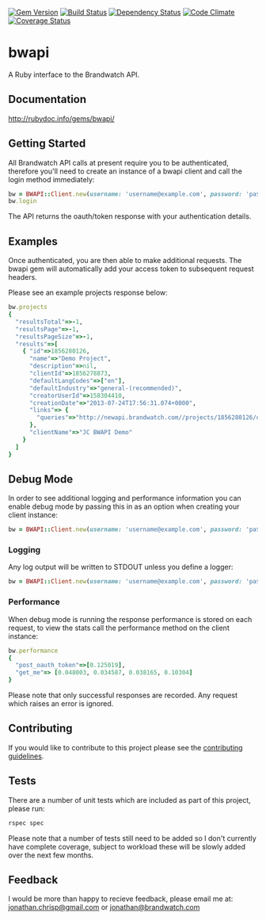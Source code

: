 [![Gem Version](https://badge.fury.io/rb/bwapi.png)](http://badge.fury.io/rb/bwapi)
[![Build Status](https://travis-ci.org/jonathanchrisp/bwapi.png?branch=master)](https://travis-ci.org/jonathanchrisp/bwapi)
[![Dependency Status](https://gemnasium.com/jonathanchrisp/bwapi.png)](https://gemnasium.com/jonathanchrisp/bwapi)
[![Code Climate](https://codeclimate.com/github/jonathanchrisp/bwapi.png)](https://codeclimate.com/github/jonathanchrisp/bwapi)
[![Coverage Status](https://coveralls.io/repos/jonathanchrisp/bwapi/badge.png?branch=master)](https://coveralls.io/r/jonathanchrisp/bwapi?branch=master)

# bwapi
A Ruby interface to the Brandwatch API.

## Documentation
http://rubydoc.info/gems/bwapi/

## Getting Started
All Brandwatch API calls at present require you to be authenticated, therefore you'll need to create an instance of a bwapi client and call the login method immediately:

```ruby
bw = BWAPI::Client.new(username: 'username@example.com', password: 'pa$$w0rd')
bw.login
```

The API returns the oauth/token response with your authentication details.

## Examples
Once authenticated, you are then able to make additional requests. The bwapi gem will automatically add your access token to subsequent request headers.

Please see an example projects response below:

```ruby
bw.projects
{
  "resultsTotal"=>-1,
  "resultsPage"=>-1,
  "resultsPageSize"=>-1,
  "results"=>[
    { "id"=>1856280126,
      "name"=>"Demo Project",
      "description"=>nil,
      "clientId"=>1856278873,
      "defaultLangCodes"=>["en"],
      "defaultIndustry"=>"general-(recommended)",
      "creatorUserId"=>158304410,
      "creationDate"=>"2013-07-24T17:56:31.074+0000",
      "links"=> {
        "queries"=>"http://newapi.brandwatch.com//projects/1856280126/queries.json?access_token=xxxxxxxx-xxxx-xxxx-xxxx-xxxxxxxxxxxx"
      },
      "clientName"=>"JC BWAPI Demo"
    }
  ]
}
```

## Debug Mode
In order to see additional logging and performance information you can enable debug mode by passing this in as an option when creating your client instance:

```ruby
bw = BWAPI::Client.new(username: 'username@example.com', password: 'pa$$w0rd', debug: true)
```

### Logging
Any log output will be written to STDOUT unless you define a logger:

```ruby
bw = BWAPI::Client.new(username: 'username@example.com', password: 'pa$$w0rd', debug: true, logger: Logger.new('main.log'))
```

### Performance
When debug mode is running the response performance is stored on each request, to view the stats call the performance method on the client instance:

```ruby
bw.performance
{
  "post_oauth_token"=>[0.125019],
  "get_me"=> [0.048003, 0.034587, 0.038165, 0.10304]
}
```

Please note that only successful responses are recorded. Any request which raises an error is ignored.

## Contributing
If you would like to contribute to this project please see the [contributing guidelines](https://github.com/jonathanchrisp/bwapi/blob/staging/CONTRIBUTING.md).

## Tests
There are a number of unit tests which are included as part of this project, please run:

```ruby
rspec spec
```

Please note that a number of tests still need to be added so I don't currently have complete coverage, subject to workload these will be slowly added over the next few months.

## Feedback
I would be more than happy to recieve feedback, please email me at: jonathan.chrisp@gmail.com or jonathan@brandwatch.com
